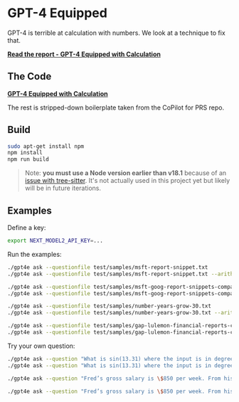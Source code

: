 # GPT-4 Equipped

GPT-4 is terrible at calculation with numbers. We look at a technique to fix that.

[**Read the report - GPT-4 Equipped with Calculation**](docs/report.md#equipping-gpt-4-with-calculation)

## The Code

[**GPT-4 Equipped with Calculation**](src/jobs/ask.ts)

The rest is stripped-down boilerplate taken from the CoPilot for PRS repo.

## Build

```sh
sudo apt-get install npm
npm install
npm run build
```

> Note: **you must use a Node version earlier than v18.1** because of an [issue with tree-sitter](https://github.com/github/copilot/issues/1982). It's not actually used in this project yet but likely will be in future iterations.

## Examples

Define a key:

```bash
export NEXT_MODEL2_API_KEY=...
```

Run the examples:

```bash
./gpt4e ask --questionfile test/samples/msft-report-snippet.txt
./gpt4e ask --questionfile test/samples/msft-report-snippet.txt --arith

./gpt4e ask --questionfile test/samples/msft-goog-report-snippets-compared.txt
./gpt4e ask --questionfile test/samples/msft-goog-report-snippets-compared.txt --arith

./gpt4e ask --questionfile test/samples/number-years-grow-30.txt
./gpt4e ask --questionfile test/samples/number-years-grow-30.txt --arith

./gpt4e ask --questionfile test/samples/gap-lulemon-financial-reports-compared.txt
./gpt4e ask --questionfile test/samples/gap-lulemon-financial-reports-compared.txt --arith
```

Try your own question:

```bash
./gpt4e ask --question "What is sin(13.31) where the input is in degrees?"
./gpt4e ask --question "What is sin(13.31) where the input is in degrees?" --arith
```

```bash
./gpt4e ask --question "Fred’s gross salary is \$850 per week. From his salary, 11% is removed for federal deductions; 5.5% for state deductions; and 6.2% for the company’s pension plan. If each of these deductions is taken as a percent of Fred’s gross salary, what is his net salary for a fourweek period?"

./gpt4e ask --question "Fred’s gross salary is \$850 per week. From his salary, 11% is removed for federal deductions; 5.5% for state deductions; and 6.2% for the company’s pension plan. If each of these deductions is taken as a percent of Fred’s gross salary, what is his net salary for a fourweek period?" --arith
```
